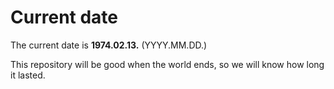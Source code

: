 # Current date

The current date is **1974.02.13.** (YYYY.MM.DD.)

This repository will be good when the world ends, so we will know how long it lasted.